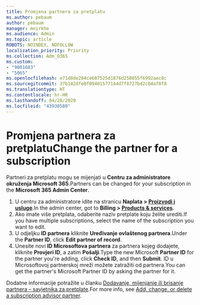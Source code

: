 ```yaml
---
title: Promjena partnera za pretplatu
ms.author: pebaum
author: pebaum
manager: mnirkhe
ms.audience: Admin
ms.topic: article
ROBOTS: NOINDEX, NOFOLLOW
localization_priority: Priority
ms.collection: Adm_O365
ms.custom:
- "9001683"
- "5065"
ms.openlocfilehash: e71d8de284ce687525d1876d258055f6992aec8c
ms.sourcegitcommit: 37b142dfe0f09401577144d7f8727bd2c04af0f8
ms.translationtype: HT
ms.contentlocale: hr-HR
ms.lasthandoff: 04/28/2020
ms.locfileid: "43930580"
---
```

# <a name="change-the-partner-for-a-subscription"></a><span data-ttu-id="4902d-102">Promjena partnera za pretplatu</span><span class="sxs-lookup"><span data-stu-id="4902d-102">Change the partner for a subscription</span></span>

<span data-ttu-id="4902d-103">Partneri za pretplatu mogu se mijenjati u **Centru za administratore okruženja Microsoft 365**.</span><span class="sxs-lookup"><span data-stu-id="4902d-103">Partners can be changed for your subscription in the **Microsoft 365 Admin Center**.</span></span>

1. <span data-ttu-id="4902d-104">U centru za administratore idite na stranicu **Naplata > [Proizvodi i usluge](https://go.microsoft.com/fwlink/p/?linkid=842054)**.</span><span class="sxs-lookup"><span data-stu-id="4902d-104">In the admin center, got to **Billing > [Products & services](https://go.microsoft.com/fwlink/p/?linkid=842054)**.</span></span> 
2. <span data-ttu-id="4902d-105">Ako imate više pretplata, odaberite naziv pretplate koju želite urediti.</span><span class="sxs-lookup"><span data-stu-id="4902d-105">If you have multiple subscriptions, select the name of the subscription you want to edit.</span></span> 
3. <span data-ttu-id="4902d-106">U odjeljku **ID partnera** kliknite **Uređivanje ovlaštenog partnera**.</span><span class="sxs-lookup"><span data-stu-id="4902d-106">Under the **Partner ID**, click **Edit partner of record**.</span></span>
4. <span data-ttu-id="4902d-107">Unesite novi **ID Microsoftova partnera** za partnera kojeg dodajete, kliknite **Provjeri ID**, a zatim **Pošalji**.</span><span class="sxs-lookup"><span data-stu-id="4902d-107">Type the new Microsoft **Partner ID** for the partner you're adding, click **Check ID**, and then **Submit**.</span></span> <span data-ttu-id="4902d-108">ID u Microsoftovoj partnerskoj mreži možete zatražiti od partnera.</span><span class="sxs-lookup"><span data-stu-id="4902d-108">You can get the partner's Microsoft Partner ID by asking the partner for it.</span></span>

<span data-ttu-id="4902d-109">Dodatne informacije potražite u članku [Dodavanje, mijenjanje ili brisanje partnera – savjetnika za pretplate](https://docs.microsoft.com/microsoft-365/admin/misc/add-partner).</span><span class="sxs-lookup"><span data-stu-id="4902d-109">For more info, see [Add, change, or delete a subscription advisor partner](https://docs.microsoft.com/microsoft-365/admin/misc/add-partner).</span></span> 
